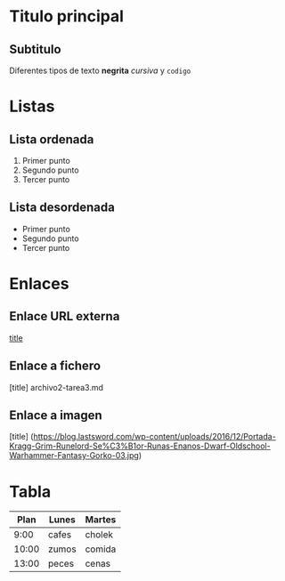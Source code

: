 # Titulo principal

## Subtitulo

Diferentes tipos de texto **negrita** *cursiva* y `codigo`


# Listas
## Lista ordenada
1. Primer punto
2. Segundo punto
3. Tercer punto
## Lista desordenada
- Primer punto
- Segundo punto
- Tercer punto

# Enlaces
## Enlace URL externa
[title](https://www.google.es)
## Enlace a fichero 
[title] archivo2-tarea3.md
## Enlace a imagen
[title] (https://blog.lastsword.com/wp-content/uploads/2016/12/Portada-Kragg-Grim-Runelord-Se%C3%B1or-Runas-Enanos-Dwarf-Oldschool-Warhammer-Fantasy-Gorko-03.jpg)

# Tabla

| Plan | Lunes | Martes |
|------|-------|--------|
| 9:00 | cafes | cholek |
|10:00 | zumos | comida |
|13:00 | peces | cenas  |
